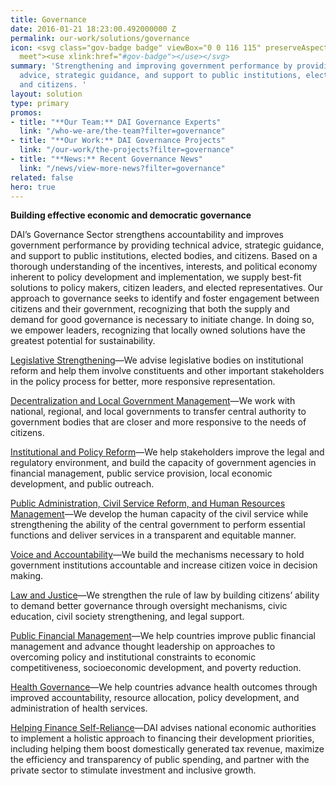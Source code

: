 ```yaml
---
title: Governance
date: 2016-01-21 18:23:00.492000000 Z
permalink: our-work/solutions/governance
icon: <svg class="gov-badge badge" viewBox="0 0 116 115" preserveAspectRatio="xMinYMax
  meet"><use xlink:href="#gov-badge"></use></svg>
summary: 'Strengthening and improving government performance by providing technical
  advice, strategic guidance, and support to public institutions, elected bodies,
  and citizens. '
layout: solution
type: primary
promos:
- title: "**Our Team:** DAI Governance Experts"
  link: "/who-we-are/the-team?filter=governance"
- title: "**Our Work:** DAI Governance Projects"
  link: "/our-work/the-projects?filter=governance"
- title: "**News:** Recent Governance News"
  link: "/news/view-more-news?filter=governance"
related: false
hero: true
---
```


**Building effective economic and democratic governance**

DAI’s Governance Sector strengthens accountability and improves government performance by providing technical advice, strategic guidance, and support to public institutions, elected bodies, and citizens. Based on a thorough understanding of the incentives, interests, and political economy inherent to policy development and implementation, we supply best-fit solutions to policy makers, citizen leaders, and elected representatives. Our approach to governance seeks to identify and foster engagement between citizens and their government, recognizing that both the supply and demand for good governance is necessary to initiate change. In doing so, we empower leaders, recognizing that locally owned solutions have the greatest potential for sustainability.

[Legislative Strengthening](/our-work/solutions/governance-solutions/legislative-strengthening)—We advise legislative bodies on institutional reform and help them involve constituents and other important stakeholders in the policy process for better, more responsive representation.

[Decentralization and Local Government Management](/our-work/solutions/governance-solutions/decentralization-and-local-government)—We work with national, regional, and local governments to transfer central authority to government bodies that are closer and more responsive to the needs of citizens.

[Institutional and Policy Reform](/our-work/solutions/governance-solutions/institutional-and-policy-reform)—We help stakeholders improve the legal and regulatory environment, and build the capacity of government agencies in financial management, public service provision, local economic development, and public outreach.

[Public Administration, Civil Service Reform, and Human Resources Management](/our-work/solutions/governance-solutions/public-administration-civil-service-reform-and-human-resources)—We develop the human capacity of the civil service while strengthening the ability of the central government to perform essential functions and deliver services in a transparent and equitable manner.

[Voice and Accountability](/our-work/solutions/governance-solutions/voice-and-accountability)—We build the mechanisms necessary to hold government institutions accountable and increase citizen voice in decision making.

[Law and Justice](/our-work/solutions/governance-solutions/law-and-justice)—We strengthen the rule of law by building citizens’ ability to demand better governance through oversight mechanisms, civic education, civil society strengthening, and legal support.

[Public Financial Management](/our-work/solutions/governance-solutions/public-financial-management)—We help countries improve public financial management and advance thought leadership on approaches to overcoming policy and institutional constraints to economic competitiveness, socioeconomic development, and poverty reduction.

[Health Governance](/our-work/solutions/governance-solutions/health-governance)—We help countries advance health outcomes through improved accountability, resource allocation, policy development, and administration of health services.

[Helping Finance Self-Reliance](/our-work/solutions/governance-solutions/helping-finance-self-reliance)—DAI advises national economic authorities to implement a holistic approach to financing their development priorities, including helping them boost domestically generated tax revenue, maximize the efficiency and transparency of public spending, and partner with the private sector to stimulate investment and inclusive growth.

